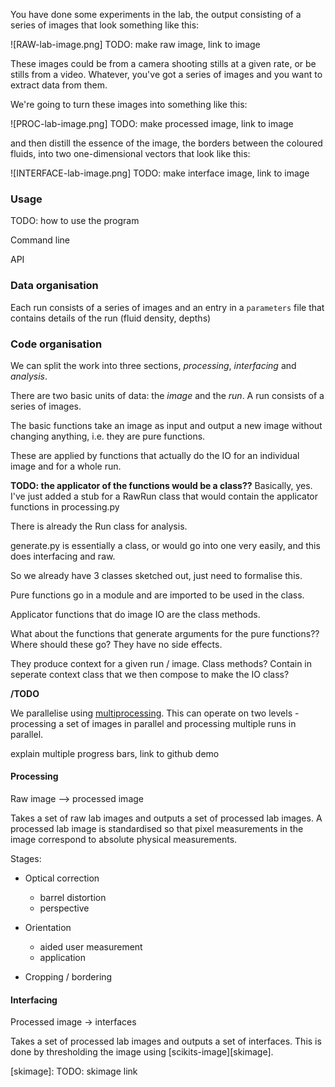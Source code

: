 You have done some experiments in the lab, the output consisting of
a series of images that look something like this:

![RAW-lab-image.png] TODO: make raw image, link to image

These images could be from a camera shooting stills at a given rate,
or be stills from a video. Whatever, you've got a series of images
and you want to extract data from them.

We're going to turn these images into something like this:

![PROC-lab-image.png] TODO: make processed image, link to image

and then distill the essence of the image, the borders between the
coloured fluids, into two one-dimensional vectors that look like
this:

![INTERFACE-lab-image.png] TODO: make interface image, link to image

### Usage ###

TODO: how to use the program

Command line

API

### Data organisation ###

Each run consists of a series of images and an entry in a
`parameters` file that contains details of the run (fluid density,
depths)

### Code organisation ###

We can split the work into three sections, *processing*,
*interfacing* and *analysis*. 

There are two basic units of data: the *image* and the *run*.
A run consists of a series of images.

The basic functions take an image as input and output a new image
without changing anything, i.e. they are pure functions.

These are applied by functions that actually do the IO for an
individual image and for a whole run.

**TODO: the applicator of the functions would be a class??**
Basically, yes. I've just added a stub for a RawRun class that would
contain the applicator functions in processing.py

There is already the Run class for analysis.

generate.py is essentially a class, or would go into one very
easily, and this does interfacing and raw.

So we already have 3 classes sketched out, just need to formalise
this.

Pure functions go in a module and are imported to be used in the
class.

Applicator functions that do image IO are the class methods.

What about the functions that generate arguments for the pure
functions?? Where should these go? They have no side effects.

They produce context for a given run / image. Class methods? 
Contain in seperate context class that we then compose to make the
IO class?

**/TODO**

We parallelise using [multiprocessing][]. This can operate on two
levels - processing a set of images in parallel and processing
multiple runs in parallel.

[multiprocessing]: http://docs.python.org/2/library/multiprocessing.html

explain multiple progress bars, link to github demo

#### Processing ####

Raw image --> processed image

Takes a set of raw lab images and outputs a set of processed lab
images. A processed lab image is standardised so that pixel
measurements in the image correspond to absolute physical
measurements.

Stages:

- Optical correction
    - barrel distortion
    - perspective

- Orientation
    - aided user measurement
    - application

- Cropping / bordering


#### Interfacing ####

Processed image -> interfaces
    
Takes a set of processed lab images and outputs a set of interfaces.
This is done by thresholding the image using
[scikits-image][skimage].

[skimage]: TODO: skimage link
